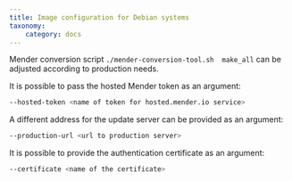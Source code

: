 ```yaml
---
title: Image configuration for Debian systems
taxonomy:
    category: docs
---
```


Mender conversion script `./mender-conversion-tool.sh  make_all` can be adjusted according to production needs.

It is possible to pass the hosted Mender token as an argument:

```bash
--hosted-token <name of token for hosted.mender.io service>
```

A different address for the update server can be provided as an argument:

```bash
--production-url <url to production server>
```
It is possible to provide the authentication certificate as an argument:

```bash
--certificate <name of the certificate>
```
